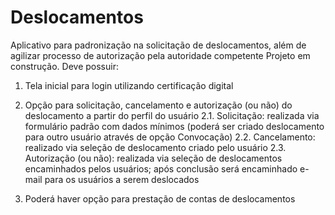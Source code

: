 # Deslocamentos
Aplicativo para padronização na solicitação de deslocamentos, além de agilizar processo de autorização pela autoridade competente
Projeto em construção.
Deve possuir:
1. Tela inicial para login utilizando certificação digital

2. Opção para solicitação, cancelamento e autorização (ou não) do deslocamento a partir do perfil do usuário
2.1. Solicitação: realizada via formulário padrão com dados mínimos (poderá ser criado deslocamento para outro usuário através de opção Convocação)
2.2. Cancelamento: realizado via seleção de deslocamento criado pelo usuário
2.3. Autorização (ou não): realizada via seleção de deslocamentos encaminhados pelos usuários; após conclusão será encaminhado e-mail para os usuários a serem deslocados

3. Poderá haver opção para prestação de contas de deslocamentos
